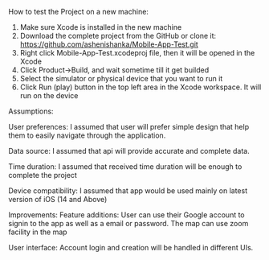 How to test the Project on a new machine:

1. Make sure Xcode is installed in the new machine
2. Download the complete project from the GitHub or clone it: https://github.com/ashenishanka/Mobile-App-Test.git
3. Right click Mobile-App-Test.xcodeproj file, then it will be opened in the Xcode
4. Click Product->Build, and wait sometime till it get builded
5. Select the simulator or physical device that you want to run it
6. Click Run (play) button in the top left area in the Xcode workspace. It will run on the device


Assumptions:

User preferences:
I assumed that user will prefer simple design that help them to easily navigate through the application.

Data source:
I assumed that api will provide accurate and complete data.

Time duration:
I assumed that received time duration will be enough to complete the project  

Device compatibility:
I assumed that app would be used mainly on latest version of iOS (14 and Above)


Improvements:
Feature additions:
User can use their Google account to signin to the app as well as a email or password.
The map can use zoom facility in the map

User interface:
Account login and creation will be handled in different UIs.
